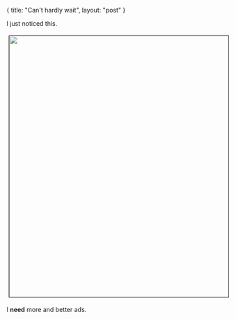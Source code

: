 {
   title: "Can't hardly wait",
   layout: "post"
}

I just noticed this.

<div>
<img width="600" style="border:1px solid black;margin:5px;" src="/static/images/gmail-cant-wait.png"></a>
</div>


I **need** more and better ads.


